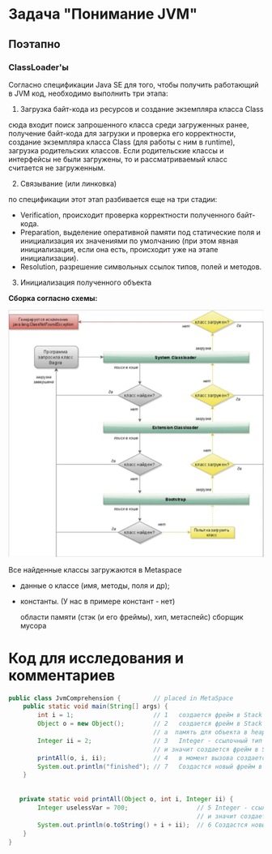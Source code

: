 # Задача "Понимание JVM"

## Поэтапно

### ClassLoader'ы

Согласно спецификации Java SE для того, чтобы получить работающий в JVM код, необходимо выполнить три этапа:

1. Загрузка байт-кода из ресурсов и создание экземпляра класса Class

сюда входит поиск запрошенного класса среди загруженных ранее, получение байт-кода для загрузки и проверка его корректности, создание экземпляра класса Class (для работы с ним в runtime), загрузка родительских классов. Если родительские классы и интерфейсы не были загружены, то и рассматриваемый класс считается не загруженным.

2. Связывание (или линковка)

по спецификации этот этап разбивается еще на три стадии:

- Verification, происходит проверка корректности полученного байт-кода.
- Preparation, выделение оперативной памяти под статические поля и инициализация их значениями по умолчанию (при этом явная инициализация, если она есть, происходит уже на этапе инициализации).
- Resolution, разрешение символьных ссылок типов, полей и методов.

3. Инициализация полученного объекта

**Сборка согласно  схемы:**

<img src="pic\classloaders_shema.png" alt="classloaders shema" style="width:600px">

Все найденные классы загружаются в  Metaspace

- данные о классе (имя, методы, поля и др);
- константы.  (У нас в примере констант - нет)

    области памяти (стэк (и его фреймы), хип, метаспейс)
    сборщик мусора

# Код для исследования и комментариев #

```java
public class JvmComprehension {         // placed in MetaSpace
    public static void main(String[] args) {  
        int i = 1;                      // 1   создается фрейм в Stack Memory для i=1     
        Object o = new Object();        // 2   создается фрейм в Stack Memory для о,
                                        // а  память для объекта в heap area 
        Integer ii = 2;                 // 3   Integer - ccылочный тип т.е. создается объект
                                        // и значит создается фрейм в Stack Memory ii, а  память для объекта в heap ** 
        printAll(o, i, ii);             // 4   в момент вызова создается фрейм в  Stack Memory   
        System.out.println("finished"); // 7   Создастся новый фрейм в стеке, куда передадим текст
    }
```


```java

   private static void printAll(Object o, int i, Integer ii) {
        Integer uselessVar = 700;                   // 5 Integer - ccылочный тип т.е. создается объект 
                                                    // и значит создается фрейм в Stack Memory ii, а  память для объекта в heap
        System.out.println(o.toString() + i + ii);  // 6 Создастся новый фрейм в стеке, куда передадим ссылку на комбинацию переменных
    }
}

```
